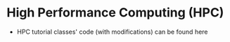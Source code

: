 # High Performance Computing (HPC)

* HPC tutorial classes' code (with modifications) can be found here